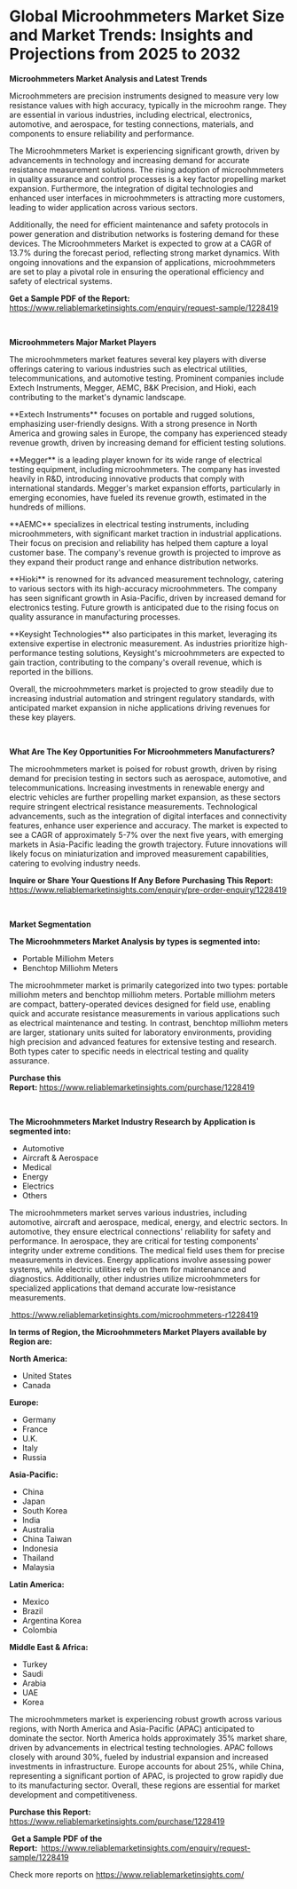 <p><h1>Global Microohmmeters Market Size and Market Trends: Insights and Projections from 2025 to 2032</h1></p><p><strong>Microohmmeters Market Analysis and Latest Trends</strong></p>
<p><p>Microohmmeters are precision instruments designed to measure very low resistance values with high accuracy, typically in the microohm range. They are essential in various industries, including electrical, electronics, automotive, and aerospace, for testing connections, materials, and components to ensure reliability and performance. </p><p>The Microohmmeters Market is experiencing significant growth, driven by advancements in technology and increasing demand for accurate resistance measurement solutions. The rising adoption of microohmmeters in quality assurance and control processes is a key factor propelling market expansion. Furthermore, the integration of digital technologies and enhanced user interfaces in microohmmeters is attracting more customers, leading to wider application across various sectors.</p><p>Additionally, the need for efficient maintenance and safety protocols in power generation and distribution networks is fostering demand for these devices. The Microohmmeters Market is expected to grow at a CAGR of 13.7% during the forecast period, reflecting strong market dynamics. With ongoing innovations and the expansion of applications, microohmmeters are set to play a pivotal role in ensuring the operational efficiency and safety of electrical systems.</p></p>
<p><strong>Get a Sample PDF of the Report:&nbsp;</strong> <a href="https://www.reliablemarketinsights.com/enquiry/request-sample/1228419?utm_campaign=3312&utm_medium=2&utm_source=Github&utm_content=ia&utm_term=09042025&utm_id=microohmmeters">https://www.reliablemarketinsights.com/enquiry/request-sample/1228419</a></p>
<p>&nbsp;</p>
<p><strong>Microohmmeters Major Market Players</strong></p>
<p><p>The microohmmeters market features several key players with diverse offerings catering to various industries such as electrical utilities, telecommunications, and automotive testing. Prominent companies include Extech Instruments, Megger, AEMC, B&K Precision, and Hioki, each contributing to the market's dynamic landscape.</p><p>**Extech Instruments** focuses on portable and rugged solutions, emphasizing user-friendly designs. With a strong presence in North America and growing sales in Europe, the company has experienced steady revenue growth, driven by increasing demand for efficient testing solutions.</p><p>**Megger** is a leading player known for its wide range of electrical testing equipment, including microohmmeters. The company has invested heavily in R&D, introducing innovative products that comply with international standards. Megger's market expansion efforts, particularly in emerging economies, have fueled its revenue growth, estimated in the hundreds of millions.</p><p>**AEMC** specializes in electrical testing instruments, including microohmmeters, with significant market traction in industrial applications. Their focus on precision and reliability has helped them capture a loyal customer base. The company's revenue growth is projected to improve as they expand their product range and enhance distribution networks.</p><p>**Hioki** is renowned for its advanced measurement technology, catering to various sectors with its high-accuracy microohmmeters. The company has seen significant growth in Asia-Pacific, driven by increased demand for electronics testing. Future growth is anticipated due to the rising focus on quality assurance in manufacturing processes.</p><p>**Keysight Technologies** also participates in this market, leveraging its extensive expertise in electronic measurement. As industries prioritize high-performance testing solutions, Keysight's microohmmeters are expected to gain traction, contributing to the company's overall revenue, which is reported in the billions.</p><p>Overall, the microohmmeters market is projected to grow steadily due to increasing industrial automation and stringent regulatory standards, with anticipated market expansion in niche applications driving revenues for these key players.</p></p>
<p>&nbsp;</p>
<p><strong>What Are The Key Opportunities For Microohmmeters Manufacturers?</strong></p>
<p><p>The microohmmeters market is poised for robust growth, driven by rising demand for precision testing in sectors such as aerospace, automotive, and telecommunications. Increasing investments in renewable energy and electric vehicles are further propelling market expansion, as these sectors require stringent electrical resistance measurements. Technological advancements, such as the integration of digital interfaces and connectivity features, enhance user experience and accuracy. The market is expected to see a CAGR of approximately 5-7% over the next five years, with emerging markets in Asia-Pacific leading the growth trajectory. Future innovations will likely focus on miniaturization and improved measurement capabilities, catering to evolving industry needs.</p></p>
<p><strong>Inquire or Share Your Questions If Any Before Purchasing This Report:</strong> <a href="https://www.reliablemarketinsights.com/enquiry/pre-order-enquiry/1228419?utm_campaign=3312&utm_medium=2&utm_source=Github&utm_content=ia&utm_term=09042025&utm_id=microohmmeters">https://www.reliablemarketinsights.com/enquiry/pre-order-enquiry/1228419</a></p>
<p>&nbsp;</p>
<p><strong>Market Segmentation</strong></p>
<p><strong>The Microohmmeters Market Analysis by types is segmented into:</strong></p>
<p><ul><li>Portable Milliohm Meters</li><li>Benchtop Milliohm Meters</li></ul></p>
<p><p>The microohmmeter market is primarily categorized into two types: portable milliohm meters and benchtop milliohm meters. Portable milliohm meters are compact, battery-operated devices designed for field use, enabling quick and accurate resistance measurements in various applications such as electrical maintenance and testing. In contrast, benchtop milliohm meters are larger, stationary units suited for laboratory environments, providing high precision and advanced features for extensive testing and research. Both types cater to specific needs in electrical testing and quality assurance.</p></p>
<p><strong>Purchase this Report:&nbsp;</strong><a href="https://www.reliablemarketinsights.com/purchase/1228419?utm_campaign=3312&utm_medium=2&utm_source=Github&utm_content=ia&utm_term=09042025&utm_id=microohmmeters">https://www.reliablemarketinsights.com/purchase/1228419</a></p>
<p>&nbsp;</p>
<p><strong>The Microohmmeters Market Industry Research by Application is segmented into:</strong></p>
<p><ul><li>Automotive</li><li>Aircraft & Aerospace</li><li>Medical</li><li>Energy</li><li>Electrics</li><li>Others</li></ul></p>
<p><p>The microohmmeters market serves various industries, including automotive, aircraft and aerospace, medical, energy, and electric sectors. In automotive, they ensure electrical connections' reliability for safety and performance. In aerospace, they are critical for testing components' integrity under extreme conditions. The medical field uses them for precise measurements in devices. Energy applications involve assessing power systems, while electric utilities rely on them for maintenance and diagnostics. Additionally, other industries utilize microohmmeters for specialized applications that demand accurate low-resistance measurements.</p></p>
<p><a href="https://www.reliablemarketinsights.com/microohmmeters-r1228419?utm_campaign=3312&utm_medium=2&utm_source=Github&utm_content=ia&utm_term=09042025&utm_id=microohmmeters">&nbsp;https://www.reliablemarketinsights.com/microohmmeters-r1228419</a></p>
<p><strong>In terms of Region, the Microohmmeters Market Players available by Region are:</strong></p>
<p>
    <p> <strong> North America: </strong>
        <ul>
            <li>United States</li>
            <li>Canada</li>
        </ul>
        </p> 
    <p> <strong> Europe: </strong>
        <ul>
            <li>Germany</li>
            <li>France</li>
            <li>U.K.</li>
            <li>Italy</li>
            <li>Russia</li>
        </ul>
        </p> 
    <p> <strong> Asia-Pacific: </strong>
        <ul>
            <li>China</li>
            <li>Japan</li>
            <li>South Korea</li>
            <li>India</li>
            <li>Australia</li>
            <li>China Taiwan</li>
            <li>Indonesia</li>
            <li>Thailand</li>
            <li>Malaysia</li>
        </ul>
        </p> 
    <p> <strong> Latin America: </strong>
        <ul>
            <li>Mexico</li>
            <li>Brazil</li>
            <li>Argentina Korea</li>
            <li>Colombia</li>
        </ul>
        </p> 
    <p> <strong> Middle East & Africa: </strong>
        <ul>
            <li>Turkey</li>
            <li>Saudi</li>
            <li>Arabia</li>
            <li>UAE</li>
            <li>Korea</li>
        </ul>
    </p>
    </p>
<p><p>The microohmmeters market is experiencing robust growth across various regions, with North America and Asia-Pacific (APAC) anticipated to dominate the sector. North America holds approximately 35% market share, driven by advancements in electrical testing technologies. APAC follows closely with around 30%, fueled by industrial expansion and increased investments in infrastructure. Europe accounts for about 25%, while China, representing a significant portion of APAC, is projected to grow rapidly due to its manufacturing sector. Overall, these regions are essential for market development and competitiveness.</p></p>
<p><strong>Purchase this Report: </strong><a href="https://www.reliablemarketinsights.com/purchase/1228419?utm_campaign=3312&utm_medium=2&utm_source=Github&utm_content=ia&utm_term=09042025&utm_id=microohmmeters">https://www.reliablemarketinsights.com/purchase/1228419</a></p>
<p>&nbsp;<strong>Get a Sample PDF of the Report:&nbsp;&nbsp;</strong><a href="https://www.reliablemarketinsights.com/enquiry/request-sample/1228419?utm_campaign=3312&utm_medium=2&utm_source=Github&utm_content=ia&utm_term=09042025&utm_id=microohmmeters">https://www.reliablemarketinsights.com/enquiry/request-sample/1228419</a></p>
<p><strong></strong></p>
<p>Check more reports on <a href="https://www.reliablemarketinsights.com/?utm_campaign=3312&utm_medium=2&utm_source=Github&utm_content=ia&utm_term=09042025&utm_id=microohmmeters">https://www.reliablemarketinsights.com/</a></p>